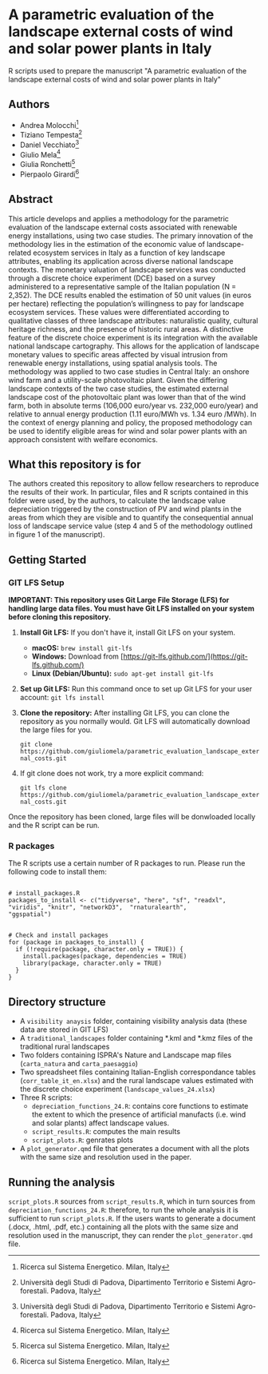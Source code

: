 # A parametric evaluation of the landscape external costs of wind and solar power plants in Italy
R scripts used to prepare the manuscript "A parametric evaluation of the landscape external costs of wind and solar power plants in Italy"

## Authors

- Andrea Molocchi[^1]
- Tiziano Tempesta[^2] 
- Daniel Vecchiato[^2]
- Giulio Mela[^1]
- Giulia Ronchetti[^1]
- Pierpaolo Girardi[^1]

[^1]: Ricerca sul Sistema Energetico. Milan, Italy
[^2]: Università degli Studi di Padova, Dipartimento Territorio e Sistemi Agro-forestali. Padova, Italy

## Abstract

This article develops and applies a methodology for the parametric evaluation of the landscape external costs
associated with renewable energy installations, using two case studies. The primary innovation of the methodology
lies in the estimation of the economic value of landscape-related ecosystem services in Italy as a function of key
landscape attributes, enabling its application across diverse national landscape contexts. The monetary valuation of
landscape services was conducted through a discrete choice experiment (DCE) based on a survey administered to a 
representative sample of the Italian population (N = 2,352). The DCE results enabled the estimation of 50 unit values 
(in euros per hectare) reflecting the population’s willingness to pay for landscape ecosystem services. 
These values were differentiated according to qualitative classes of three landscape attributes: 
naturalistic quality, cultural heritage richness, and the presence of historic rural areas. 
A distinctive feature of the discrete choice experiment is its integration with the available national 
landscape cartography. This allows for the application of landscape monetary values to specific areas affected by 
visual intrusion from renewable energy installations, using spatial analysis tools. The methodology was applied to 
two case studies in Central Italy: an onshore wind farm and a utility-scale photovoltaic plant. Given the differing 
landscape contexts of the two case studies, the estimated external landscape cost of the photovoltaic plant was lower 
than that of the wind farm, both in absolute terms (106,000 euro/year vs. 232,000 euro/year) and relative to annual 
energy production (1.11 euro/MWh vs. 1.34 euro /MWh). In the context of energy planning and policy, the proposed 
methodology can be used to identify eligible areas for wind and solar power plants with an approach consistent with 
welfare economics.

## What this repository is for

The authors created this repository to allow fellow researchers to reproduce the results of their work. In particular,
files and R scripts contained in this folder were used, by the authors, to calculate the landscape value depreciation
triggered by the construction of PV and wind plants in the areas from which they are visible and to quantify the consequential
annual loss of landscape service value (step 4 and 5 of the methodology outlined in figure 1 of the manuscript).

## Getting Started

### GIT LFS Setup

**IMPORTANT: This repository uses Git Large File Storage (LFS) for handling large data files. You must have Git LFS installed on your system before cloning this repository.**

1.  **Install Git LFS:**
    If you don't have it, install Git LFS on your system.

    * **macOS:** `brew install git-lfs`
    * **Windows:** Download from [https://git-lfs.github.com/](https://git-lfs.github.com/)
    * **Linux (Debian/Ubuntu):** `sudo apt-get install git-lfs`

2.  **Set up Git LFS:**
    Run this command once to set up Git LFS for your user account:
    `git lfs install`

3.  **Clone the repository:**
    After installing Git LFS, you can clone the repository as you normally would. Git LFS will automatically download the large files for you.

    `git clone https://github.com/giuliomela/parametric_evaluation_landscape_external_costs.git`
    
4. If git clone does not work, try a more explicit command:

     `git lfs clone https://github.com/giuliomela/parametric_evaluation_landscape_external_costs.git`
    
Once the repository has been cloned, large files will be donwloaded locally and the R script can be run.

### R packages

The R scripts use a certain number of R packages to run. Please run the following code to install them:

```{r}

# install_packages.R
packages_to_install <- c("tidyverse", "here", "sf", "readxl", "viridis", "knitr", "networkD3",  "rnaturalearth",
"ggspatial")


# Check and install packages
for (package in packages_to_install) {
  if (!require(package, character.only = TRUE)) {
    install.packages(package, dependencies = TRUE)
    library(package, character.only = TRUE)
  }
}

```

## Directory structure

- A `visibility anaysis` folder, containing visibility analysis data (these data are stored in GIT LFS)
- A `traditional_landscapes` folder containing *.kml and *.kmz files of the traditional rural landscapes
- Two folders containing ISPRA's Nature and Landscape map files (`carta_natura` and `carta_paesaggio`)
- Two spreadsheet files containing Italian-English correspondance tables (`corr_table_it_en.xlsx`) and the rural landscape values estimated
  with the discrete choice experiment (`landscape_values_24.xlsx`)
- Three R scripts:
  - `depreciation_functions_24.R`: contains core functions to estimate the extent to which the presence of artificial
    manufacts (i.e. wind and solar plants) affect landscape values.
  - `script_results.R`: computes the main results
  - `script_plots.R`: genrates plots
- A `plot_generator.qmd` file that generates a document with all the plots with the same size and resolution used in the paper.
  
## Running the analysis

`script_plots.R` sources from `script_results.R`, which in turn sources from `depreciation_functions_24.R`: therefore, to
run the whole analysis it is sufficient to run `script_plots.R`. If the users wants to generate a document (.docx, .html,
.pdf, etc.) containing all the plots with the same size and resolution used in the manuscript, they can render the
`plot_generator.qmd` file.